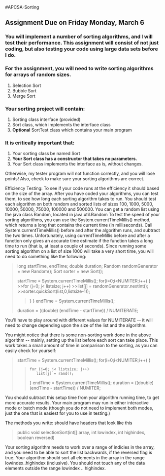 #APCSA-Sorting

## Assignment Due on Friday Monday, March 6

### You will implement a number of sorting algorithms, and I will test their performance. This assignment will consist of not just coding, but also testing your code using large data sets before I do.

### For the assignment, you will need to write sorting algorithms for arrays of random sizes. 
 
   1. Selection Sort
   2. Bubble Sort
   3.  Merge Sort


### Your sorting project will contain:

   1. Sorting class interface (provided)
   2. Sort class, which implements the interface class 
   3.  __Optional__ SortTest class which contains your main program 


### It is critically important that:

  1. Your sorting class be named Sort 
  2. __Your Sort class has a constructor that takes no parameters.__
  3.  Your Sort class implements the interface as is, without changes.
 
 Otherwise, my tester program will not function correctly, and you will lose points!  Also, check to make sure your sorting algorithms are correct.  

Efficiency Testing: To see if your code runs at the efficiency it should based on the size of the array.
 After you have coded your algorithms, you can test them, to see how long each sorting algorithm takes to run.  You should test each algorithm on both random and sorted lists of sizes 100, 1000, 5000, 10000, 50000, 75000, 100000 and 500000.  You can get a random list using the java class Random, located in java.util.Random  To test the speed of your sorting algorithms, you can use the System.currentTimeMillis() method, which returns a long that contains the current time (in milliseconds). Call System.currentTimeMillis() before and after the algorithm runs, and subtract the two times. Unfortunately,  using currentTimeMillis before and after a function only gives an accurate time estimate if the function takes a long time to run (that is, at least a couple of seconds).  Since running some sorting algorithm on a list of size 1000 will take a very short time, you will need to do something like the following:

   >long startTime, endTime;
   >double duration;
   >Random randomGenerator = new Random();
   >Sort sorter = new Sort();
   >
   >startTime = System.currentTimeMillis();
   >for(i=0;i<NUMITER;i++) {
      >>for (j=0; j< listsize; j++)
       >>list[j] = randomGenerator.nextInt();
       >>sorter.quickSort(list,0,listsize-1));
   >>   }
   >}
   >endTime = System.currentTimeMillis();
   >
   >duration = ((double) (endTime - startTime)) / NUMITERATE;

 You'll have to play around with different values for NUMITERATE -- it will need to change depending upon the size of the list and the algorithm.

You might notice that there is some non-sorting work done in the above algorithm -- mainly, setting up the list before each sort can take place.  This work takes a small amount of time in comparison to the sorting, as you can easily check for yourself:


 >  startTime = System.currentTimeMillis();
 >  for(i=0;i<NUMITER;i++) {
 >>     for (j=0; j< listsize; j++)
 >>        list[j] = rand();
 >>  }
 >  endTime = System.currentTimeMillis();
 >  duration = ((double) (endTime - startTime)) / NUMITER;
>
 You should subtract this setup time from your algorithm running time, to get more accurate results.  Your main program may run in either interactive mode or batch mode (though you do not need to implement both modes, just the one that is easiest for you to use in testing.)

The methods you write: should have headers that look like this
>public void selectionSort(int[] array, int lowindex, int highindex, boolean reversed)

Your sorting algorithm needs to work over a range of indicies in the array, and you need to be able to sort the list backwards, if the reversed flag is true.  Your algorithm should sort all elements in the array in the range lowindex..highindex (inclusive).  You should not touch any of the data elements outside the range lowindex .. highindex. 
